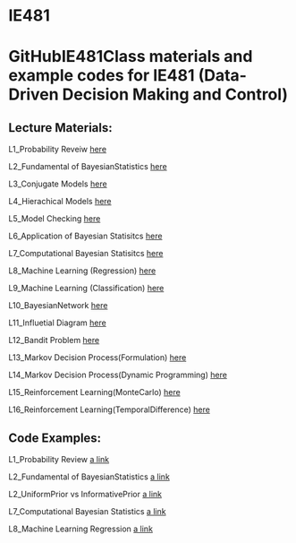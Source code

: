# IE481

# GitHubIE481Class materials and example codes for IE481 (Data-Driven Decision Making and Control)

## Lecture Materials:
L1_Probability Reveiw [here](Lectures/L1_ProbabilityReview.pdf)

L2_Fundamental of BayesianStatistics [here](Lectures/L2_FundamentalOfBayesianStatistics.pdf)

L3_Conjugate Models [here](Lectures/L3_ConjugateModels.pdf)

L4_Hierachical Models [here](Lectures/L4_HierachicalModels.pdf)

L5_Model Checking [here](Lectures/L5_ModelChecking.pdf)

L6_Application of Bayesian Statisitcs [here](Lectures/L6_ApplicationofBayesianStatistics.pdf)

L7_Computational Bayesian Statisitcs [here](Lectures/L7_ComputationalBayesianStatistics.pdf)

L8_Machine Learning (Regression) [here](Lectures/L8_MachineLearningRegression.pdf)

L9_Machine Learning (Classification) [here](Lectures/L9_MachineLearningClassification.pdf)

L10_BayesianNetwork [here](Lectures/L10_BayesianNetwork.pdf)

L11_Influetial Diagram [here](Lectures/L11_InfluentialDiagram.pdf)

L12_Bandit Problem [here](Lectures/L12_BanditProblem.pdf)

L13_Markov Decision Process(Formulation) [here](Lectures/L13_MarkovDecisionProcess(Formulation).pdf)

L14_Markov Decision Process(Dynamic Programming) [here](Lectures/L14_MarkovDecisionProcess(DynamicProgramming).pdf)

L15_Reinforcement Learning(MonteCarlo) [here](Lectures/L15_ReinforcementLearning(MonteCarlo).pdf)

L16_Reinforcement Learning(TemporalDifference) [here](Lectures/L16_ReinforcementLearning(TemporalDifference).pdf)

## Code Examples:
L1_Probability Review [a link](https://nbviewer.jupyter.org/github/Jkparkaist/IE481/blob/master/Codes/L1_probabilityDistributions.ipynb)

L2_Fundamental of BayesianStatistics [a link](https://nbviewer.jupyter.org/github/Jkparkaist/IE481/blob/master/Codes/L2_FundamentalOfBayesianStatistics.ipynb)

L2_UniformPrior vs InformativePrior [a link](https://nbviewer.jupyter.org/github/Jkparkaist/IE481/blob/master/Codes/L2_UniformPrior_vs_InformativePrior.ipynb)

L7_Computational Bayesian Statistics [a link](https://nbviewer.jupyter.org/github/Jkparkaist/IE481/blob/master/Codes/L7_ComputationalBayesianStatistics.ipynb)

L8_Machine Learning Regression [a link](https://nbviewer.jupyter.org/github/Jkparkaist/IE481/blob/master/Codes/L8_MachineLearningRegression.ipynb)
